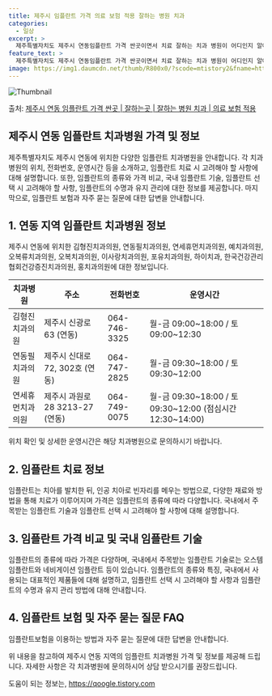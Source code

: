 ```yaml
---
title: 제주시 임플란트 가격 의료 보험 적용 잘하는 병원 치과
categories:
  - 일상
excerpt: >
  제주특별자치도 제주시 연동임플란트 가격 싼곳이면서 치료 잘하는 치과 병원이 어디인지 알아보도록 하겠습니다. 제주특별자치도 제주시 연동에 위치한 김형진치과의원 연동필치과의원 연세휴먼치과의원 예치과의원 오복류치과의원 오복치과의원 이사랑치과의원 포유치과의원 하이치과 한국건강관리협회건강증진치과의원 홍치과의원 순서대로 안내 드리며, 임플란트 치료시 신경써야 할 부분 또한 같이 공유 드리겠습니다.2024년 임플란트 가격 살펴보기 👈 클릭임플란트 평균 가격김형진치과의원표 내에 있는 전화 번호를 클릭 하시면 김형진치과의원로 바로 전화 연결 됩니다.분류주소전화번호치과의원제주특별자치도 제주시 신광로 63 (연동)📞064-746-3325로 전화하기김형진치과의원 위치 확인하기 👈 클릭요일운영시간월..
feature_text: >
  제주특별자치도 제주시 연동임플란트 가격 싼곳이면서 치료 잘하는 치과 병원이 어디인지 알아보도록 하겠습니다. 제주특별자치도 제주시 연동에 위치한 김형진치과의원 연동필치과의원 연세휴먼치과의원 예치과의원 오복류치과의원 오복치과의원 이사랑치과의원 포유치과의원 하이치과 한국건강관리협회건강증진치과의원 홍치과의원 순서대로 안내 드리며, 임플란트 치료시 신경써야 할 부분 또한 같이 공유 드리겠습니다.2024년 임플란트 가격 살펴보기 👈 클릭임플란트 평균 가격김형진치과의원표 내에 있는 전화 번호를 클릭 하시면 김형진치과의원로 바로 전화 연결 됩니다.분류주소전화번호치과의원제주특별자치도 제주시 신광로 63 (연동)📞064-746-3325로 전화하기김형진치과의원 위치 확인하기 👈 클릭요일운영시간월..
image: https://img1.daumcdn.net/thumb/R800x0/?scode=mtistory2&fname=https%3A%2F%2Fblog.kakaocdn.net%2Fdn%2FEjKd1%2FbtsG0FzI8ZP%2FrlyJ7A632oNpP5k2KeK8M0%2Fimg.webp
---
```


![Thumbnail](https://img1.daumcdn.net/thumb/R800x0/?scode=mtistory2&fname=https%3A%2F%2Fblog.kakaocdn.net%2Fdn%2FEjKd1%2FbtsG0FzI8ZP%2FrlyJ7A632oNpP5k2KeK8M0%2Fimg.webp)

<p>출처: <a href="https://qoogle.tistory.com/7088" rel="dofollow">제주시 연동 임플란트 가격 싼곳 | 잘하는곳 | 잘하는 병원 치과 | 의료 보험 적용</a> </p>

## 제주시 연동 임플란트 치과병원 가격 및 정보



제주특별자치도 제주시 연동에 위치한 다양한 임플란트 치과병원을 안내합니다. 각 치과병원의 위치, 전화번호, 운영시간 등을 소개하고, 임플란트
치료 시 고려해야 할 사항에 대해 설명합니다. 또한, 임플란트의 종류와 가격 비교, 국내 임플란트 기술, 임플란트 선택 시 고려해야 할
사항, 임플란트의 수명과 유지 관리에 대한 정보를 제공합니다. 마지막으로, 임플란트 보험과 자주 묻는 질문에 대한 답변을 안내합니다.



## 1\. 연동 지역 임플란트 치과병원 정보

제주시 연동에 위치한 김형진치과의원, 연동필치과의원, 연세휴먼치과의원, 예치과의원, 오복류치과의원, 오복치과의원, 이사랑치과의원,
포유치과의원, 하이치과, 한국건강관리협회건강증진치과의원, 홍치과의원에 대한 정보입니다.

치과병원 | 주소 | 전화번호 | 운영시간  
---|---|---|---  
김형진치과의원 | 제주시 신광로 63 (연동) | 064-746-3325 | 월-금 09:00~18:00 / 토 09:00~12:30  
연동필치과의원 | 제주시 신대로 72, 302호 (연동) | 064-747-2825 | 월-금 09:30~18:00 / 토 09:30~12:00  
연세휴먼치과의원 | 제주시 과원로 28 3213-27 (연동) | 064-749-0075 | 월-금 09:30~18:00 / 토 09:30~12:00 (점심시간 12:30~14:00)  
  
위치 확인 및 상세한 운영시간은 해당 치과병원으로 문의하시기 바랍니다.



## 2\. 임플란트 치료 정보

임플란트는 치아를 발치한 뒤, 인공 치아로 빈자리를 메우는 방법으로, 다양한 재료와 방법을 통해 치료가 이루어지며 가격은 임플란트의 종류에
따라 다양합니다. 국내에서 주목받는 임플란트 기술과 임플란트 선택 시 고려해야 할 사항에 대해 설명합니다.

## 3\. 임플란트 가격 비교 및 국내 임플란트 기술

임플란트의 종류에 따라 가격은 다양하며, 국내에서 주목받는 임플란트 기술로는 오스템임플란트와 네비게이션 임플란트 등이 있습니다. 임플란트의
종류와 특징, 국내에서 사용되는 대표적인 제품들에 대해 설명하고, 임플란트 선택 시 고려해야 할 사항과 임플란트의 수명과 유지 관리 방법에
대해 안내합니다.



## 4\. 임플란트 보험 및 자주 묻는 질문 FAQ

임플란트보험을 이용하는 방법과 자주 묻는 질문에 대한 답변을 안내합니다.



위 내용을 참고하여 제주시 연동 지역의 임플란트 치과병원 가격 및 정보를 제공해 드립니다. 자세한 사항은 각 치과병원에 문의하시어 상담
받으시기를 권장드립니다.

 

도움이 되는 정보는, <a href="https://qoogle.tistory.com" rel="dofollow">https://qoogle.tistory.com</a>


